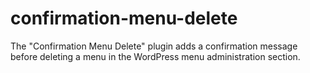 # confirmation-menu-delete
The "Confirmation Menu Delete" plugin adds a confirmation message before deleting a menu in the WordPress menu administration section.
